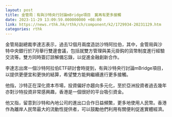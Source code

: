 ```yaml
---
layout: post
title: 金管局：有與沙特央行討論mBridge項目　冀再有更多接觸
date: 2023-11-29 13:09:59.000000000 +08:00
link: https://news.rthk.hk/rthk/ch/component/k2/1729934-20231129.htm
categories: rthk
---
```


金管局副總裁李達志表示，過去12個月兩度造訪沙特阿拉伯，其中，金管局與沙特中央銀行於7月舉行雙邊會議，包括就雙方管理與美元掛鈎的貨幣制度進行經驗交流等。雙方同時簽訂諒解備忘錄，以促進金融創新合作。

李達志出席一個沙特阿拉伯ETF研討會時提到，有與沙特央行討論mBridge項目，以提供更便宜和更快的結算，希望雙方能夠繼續進行更多接觸。

他指，沙特正在深化資本市場，投資偏好亦趨向多元化，至於亞洲投資者過去幾年亦對沙特投資非常感興趣，香港是一個很好的平台吸引資金。

他又指，留意到沙特和內地公司的進出口合作日益頻繁，更多地使用人民幣。香港作為離岸人民幣最大的流動性提供者，可以鼓勵他們利用有關便利促進實體經濟。
